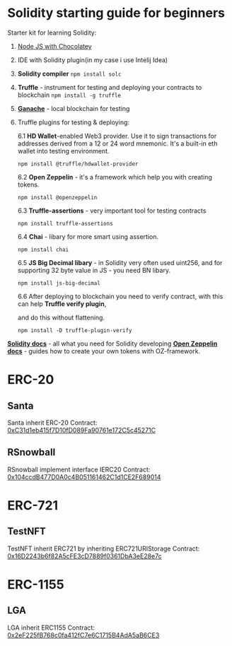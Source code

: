 # Solidity starting guide for beginners


Starter kit for learning Solidity:
1. [Node JS with Chocolatey](https://nodejs.org/)
2. IDE with Solidity plugin(in my case i use Intelij Idea)
3. **Solidity compiler**
`npm install solc` 
4. **Truffle** - instrument for testing and deploying your contracts to blockchain
`npm install -g truffle`
5. **[Ganache](https://trufflesuite.com/ganache/)** - local blockchain for testing
6. Truffle plugins for testing & deploying:

	6.1 **HD Wallet**-enabled Web3 provider. Use it to sign transactions for addresses derived from a 12 or 24 
	word 		             mnemonic. It's a built-in eth wallet into testing environment.
	
	`npm install @truffle/hdwallet-provider` 
	
	6.2 **Open Zeppelin** - it's a framework which help you with creating tokens.
	
	`npm install @openzeppelin`
			
	6.3 **Truffle-assertions** - very important tool for testing contracts
	
	`npm install truffle-assertions`
			
	6.4 **Chai** - libary for more smart using assertion.
	
	`npm install chai`
			
	6.5 **JS Big Decimal libary** - in Solidity very often used uint256, and for supporting 32 byte value in JS - you 
				need BN libary.
				
	`npm install js-big-decimal`
				
	6.6 After deploying to blockchain you need to verify contract, with this can help **Truffle verify plugin**,
	
	and do this without flattening. 
		  
	`npm install -D truffle-plugin-verify`  

**[Solidity docs](https://docs.soliditylang.org/en/v0.8.11/)** - all what you need for Solidity developing
**[Open Zeppelin docs](https://docs.openzeppelin.com/contracts/4.x/)** - guides how to create your own tokens with OZ-framework. 

# ERC-20

## Santa
Santa inherit ERC-20
Contract: [0xC31d1eb415f7D10fD089Fa90761e172C5c45271C](https://rinkeby.etherscan.io/address/0xC31d1eb415f7D10fD089Fa90761e172C5c45271C#code)

## RSnowball
RSnowball implement interface IERC20
Contract: [0x104ccdB477D0A0c4B051161462C1d1CE2F689014](https://rinkeby.etherscan.io/address/0x104ccdB477D0A0c4B051161462C1d1CE2F689014#code)
# ERC-721
## TestNFT 
TestNFT inherit ERC721 by inheriting ERC721URIStorage
Contract: [0x16D2243b6f82A5cFE3cD7889f0361DbA3eE28e7c](https://rinkeby.etherscan.io/address/0x16D2243b6f82A5cFE3cD7889f0361DbA3eE28e7c#code)
# ERC-1155

## LGA
LGA inherit ERC1155
Contract: [0x2eF225fB768c0fa412fC7e6C1715B4AdA5aB6CE3](https://rinkeby.etherscan.io/address/0x2eF225fB768c0fa412fC7e6C1715B4AdA5aB6CE3#code)
